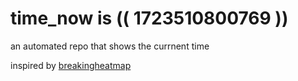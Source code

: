# time_now is (( 1723510800769 ))

an automated repo that shows the currnent time

inspired by [breakingheatmap](https://github.com/breakingheatmap/breakingheatmap)